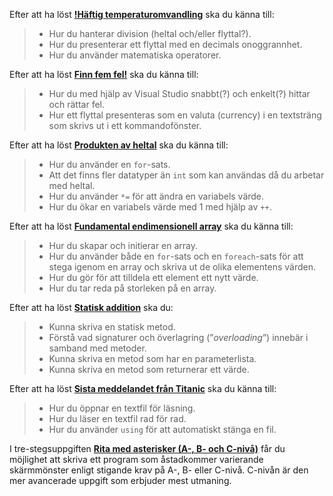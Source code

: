 Efter att ha löst **[!Häftig temperaturomvandling](https://github.com/1dv024/exercise-cool-temperature-converter)** ska du känna till:

>- Hur du hanterar division (heltal och/eller flyttal?).
>- Hur du presenterar ett flyttal med en decimals onoggrannhet.
>- Hur du använder matematiska operatorer.

Efter att ha löst **[Finn fem fel!](https://github.com/1dv024/exercise-find-five-faults)** ska du känna till:

>- Hur du med hjälp av Visual Studio snabbt(?) och enkelt(?) hittar och rättar fel.
>- Hur ett flyttal presenteras som en valuta (currency) i en textsträng som skrivs ut i ett kommandofönster.

Efter att ha löst **[Produkten av heltal](https://github.com/1dv024/exercise-product-of-integers)** ska du känna till:

>- Hur du använder en ```for```-sats.
>- Att det finns fler datatyper än ```int``` som kan användas då du arbetar med heltal.
>- Hur du använder ```*=``` för att ändra en variabels värde.
>- Hur du ökar en variabels värde med 1 med hjälp av ```++```.

Efter att ha löst **[Fundamental endimensionell array](https://github.com/1dv024/exercise-fundamental-one-dimentional-array)** ska du känna till:

>- Hur du skapar och initierar en array.
>- Hur du använder både en ```for```-sats och en ```foreach```-sats för att stega igenom en array och skriva ut de olika elementens värden.
>- Hur du gör för att tilldela ett element ett nytt värde.
>- Hur du tar reda på storleken på en array.

Efter att ha löst **[Statisk addition](https://github.com/1dv024/exercise-static-adding)** ska du:

>- Kunna skriva en statisk metod.
>- Förstå vad signaturer och överlagring (”_overloading_”) innebär i samband med metoder.
>- Kunna skriva en metod som har en parameterlista.
>- Kunna skriva en metod som returnerar ett värde.

Efter att ha löst **[Sista meddelandet från Titanic](https://github.com/1dv024/exercise-last-message-from-titanic)** ska du känna till:

>- Hur du öppnar en textfil för läsning.
>- Hur du läser en textfil rad för rad.
>- Hur du använder ```using``` för att automatiskt stänga en fil.

I tre-stegsuppgiften **[Rita med asterisker (A-, B- och C-nivå)](https://github.com/1dv024/exercise-stars-stripes-and-diamonds)** får du möjlighet att skriva ett program som åstadkommer varierande skärmmönster enligt stigande krav på A-, B- eller C-nivå. C-nivån är den mer avancerade uppgift som erbjuder mest utmaning.

